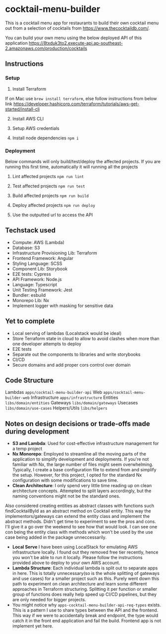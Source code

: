 # cocktail-menu-builder

This is a cocktail menu app for restaurants to build their own cocktail menu out from a selection of cocktails from https://www.thecocktaildb.com/.

You can build your own menu using the below deployed API of this application
https://8txduk3to2.execute-api.ap-southeast-2.amazonaws.com/production/cocktails

## Instructions

### Setup

1. Install Terraform

If on Mac use `brew install terraform`, else follow instructions from below link
https://developer.hashicorp.com/terraform/tutorials/aws-get-started/install-cli

2. Install AWS CLI

3. Setup AWS credentials

4. Install node dependencies `npm i`

### Deployment

Below commands will only build/test/deploy the affected projects. If you are running this first time, automatically it will running all the projects

1. Lint affected projects
   `npm run lint`

2. Test affected projects
   `npm run test`

3. Build affected projects
   `npm run build`

4. Deploy affected projects
   `npm run deploy`

5. Use the outputted url to access the API

## Techstack used

- Compute: AWS (Lambda)
- Database: S3
- Infrastructure Provisioning Lib: Terraform
- Frontend Framework: Angular
- Styling Language: SCSS
- Component Lib: Storybook
- E2E tests: Cypress
- API Framework: Node.js
- Language: Typescript
- Unit Testing Framework: Jest
- Bundler: esbuild
- Monorepo Lib: Nx
- Implement logger with masking for sensitive data

## Yet to complete

- Local serving of lambdas (Localstack would be ideal)
- Store Terraform state in cloud to allow to avoid clashes when more than one developer attempts to deploy
- E2E tests
- Separate out the components to libraries and write storybooks
- CI/CD
- Secure domains and add proper cors control over domain

## Code Structure

Lambdas `apps/cocktail-menu-builder-api`
Web `apps/cocktail-menu-builder-web`
Infrastructure `apps/infrastructure`
Entities `libs/domain/entities`
Gateways `libs/domain/gateways`
Usecases `libs/domain/use-cases`
Helpers/Utils `libs/helpers`

## Notes on design decisions or trade-offs made during development
-  **S3 and Lambda**:  Used for cost-effective infrastructure management for a temp project
-  **Nx Monorepo**: Employed to streamline all the moving parts of the application to simplify development and deployments. If you're not familiar with Nx, the large number of files might seem overwhelming. Typically, I create a base configuration file to extend from and simplify the setup. However, for this project, I opted for the standard Nx configuration with some modifications to save time.
- **Clean Architecture**: I only spend very little time reading up on clean architecture concepts. Attempted to split layers accordingly, but the naming conventions might not be the standard ones.

Also considered creating entities as abstract classes with functions such findCocktailById as an abstract method on Cocktail entity. This way the implementors/gateways can extend the entity class and implement the abstract methods. Didn't get time to experiment to see the pros and cons. I'll give it a go over the weekend to see how that would look. I can see one con being the entity class with methods which won't be used by the use case being added in the package unneccessarily.

- **Local Serve** I have been using LocalStack for emulating AWS infrastructure locally. I found out they removed free tier recently, hence you won't be able to run it locally. Please follow the instructions provided above to deploy to your own AWS account.
- **Lambda Structure**: Each individual lambda is split out to separate apps in here. This is totally unnecessary(so is the whole splitting of gateways and use cases) for a smaller project such as this. Purely went down this path to experiment on clean architecture and learn some different approaches in Terraform structuring. 
Splitting it per function or smaller group of functions does really help speed up CI/CD pipelines, but they are only needed for bigger projects.
- You might notice why `apps-cocktail-menu-builder-api-req-types` exists. This is a pattern I use to share types between the API and the frontend. This way if we were to accidentally break and endpoint, the type would catch it in the front end application and fail the build. Frontend app is not implement yet here.